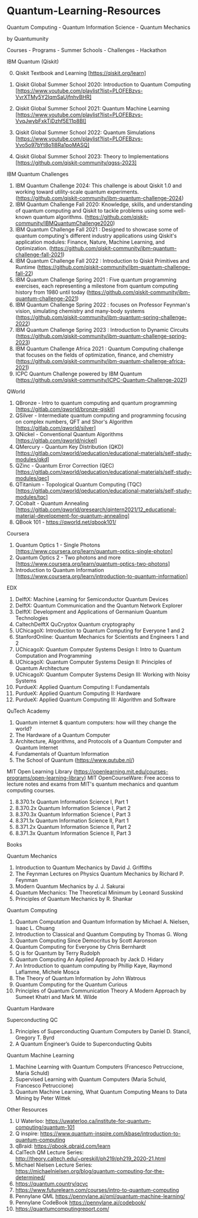 # Quantum-Learning-Resources
Quantum Computing - Quantum Information Science - Quantum Mechanics  

by Quantumunity  

Courses - Programs - Summer Schools - Challenges - Hackathon

IBM Quantum (Qiskit)

0. Qiskit Textbook and Learning [https://qiskit.org/learn]

1. Qiskit Global Summer School 2020: Introduction to Quantum Computing [https://www.youtube.com/playlist?list=PLOFEBzvs-VvrXTMy5Y2IqmSaUjfnhvBHR]
2. Qiskit Global Summer School 2021: Quantum Machine Learning [https://www.youtube.com/playlist?list=PLOFEBzvs-VvqJwybFxkTiDzhf5E11p8BI]
3. Qiskit Global Summer School 2022: Quantum Simulations [https://www.youtube.com/playlist?list=PLOFEBzvs-Vvo5o97bYt8o1l8Ra1poMASQ]
4. Qiskit Global Summer School 2023: Theory to Implementations [https://github.com/qiskit-community/qgss-2023]

IBM Quantum Challenges

1. IBM Quantum Challenge 2024: This challenge is about Qiskit 1.0 and working toward utility-scale quantum experiments. (https://github.com/qiskit-community/ibm-quantum-challenge-2024)
2. IBM Quantum Challenge Fall 2020: Knowledge, skills, and understanding of quantum computing and Qiskit to tackle problems using some well-known quantum algorithms. (https://github.com/qiskit-community/IBMQuantumChallenge2020)
3. IBM Quantum Challenge Fall 2021 : Designed to showcase some of quantum computing's different industry applications using Qiskit's application modules: Finance, Nature, Machine Learning, and Optimization. (https://github.com/qiskit-community/ibm-quantum-challenge-fall-2021)
4. IBM Quantum Challenge Fall 2022 : Introduction to Qiskit Primitives and Runtime (https://github.com/qiskit-community/ibm-quantum-challenge-fall-22)
5. IBM Quantum Challenge Spring 2021 : Five quantum programming exercises, each representing a milestone from quantum computing history from 1980 until today (https://github.com/qiskit-community/ibm-quantum-challenge-2021)
6. IBM Quantum Challenge Spring 2022 : focuses on Professor Feynman's vision, simulating chemistry and many-body systems  (https://github.com/qiskit-community/ibm-quantum-spring-challenge-2022)
7. IBM Quantum Challenge Spring 2023 : Introduction to Dynamic Circuits (https://github.com/qiskit-community/ibm-quantum-challenge-spring-2023)
8. IBM Quantum Challenge Africa 2021 : Quantum Computing challenge that focuses on the fields of optimization, finance, and chemistry (https://github.com/qiskit-community/ibm-quantum-challenge-africa-2021)
9. ICPC Quantum Challenge powered by IBM Quantum (https://github.com/qiskit-community/ICPC-Quantum-Challenge-2021)

QWorld

1. QBronze - Intro to quantum computing and quantum programming [https://gitlab.com/qworld/bronze-qiskit]
2. QSilver - Intermediate quantum computing and programming focusing on complex numbers, QFT and Shor's Algorithm [https://gitlab.com/qworld/silver]
3. QNickel - Conventional Quantum Algorithms [https://gitlab.com/qworld/nickel]
4. QMercury - Quantum Key Distribution (QKD) [https://gitlab.com/qworld/qeducation/educational-materials/self-study-modules/qkd]
5. QZinc - Quantum Error Correction (QEC) [https://gitlab.com/qworld/qeducation/educational-materials/self-study-modules/qec]
6. QTitanium - Topological Quantum Computing (TQC) [https://gitlab.com/qworld/qeducation/educational-materials/self-study-modules/tqc]
7. QCobalt - Quantum Annealing [https://gitlab.com/qworld/qresearch/qintern2021/12_educational-material-development-for-quantum-annealing]
8. QBook 101 - https://qworld.net/qbook101/

Coursera

1. Quantum Optics 1 - Single Photons [https://www.coursera.org/learn/quantum-optics-single-photon]
2. Quantum Optics 2 - Two photons and more [https://www.coursera.org/learn/quantum-optics-two-photons]
3. Introduction to Quantum Information [https://www.coursera.org/learn/introduction-to-quantum-information]

EDX

1. DelftX: Machine Learning for Semiconductor Quantum Devices
2. DelftX: Quantum Communication and the Quantum Network Explorer
3. DelftX: Development and Applications of Germanium Quantum Technologies
4. CaltechDelftX QuCryptox Quantum cryptography
5. UChicagoX: Introduction to Quantum Computing for Everyone 1 and 2
6. StanfordOnline: Quantum Mechanics for Scientists and Engineers 1 and 2
7. UChicagoX: Quantum Computer Systems Design I: Intro to Quantum Computation and Programming
8. UChicagoX: Quantum Computer Systems Design II: Principles of Quantum Architecture
9. UChicagoX: Quantum Computer Systems Design III: Working with Noisy Systems
10. PurdueX: Applied Quantum Computing I: Fundamentals
11. PurdueX: Applied Quantum Computing II: Hardware
12. PurdueX: Applied Quantum Computing III: Algorithm and Software

QuTech Academy

1. Quantum internet & quantum computers: how will they change the world?
2. The Hardware of a Quantum Computer
3. Architecture, Algorithms, and Protocols of a Quantum Computer and Quantum Internet
4. Fundamentals of Quantum Information
5. The School of Quantum (https://www.qutube.nl/)

MIT Open Learning Library (https://openlearning.mit.edu/courses-programs/open-learning-library)
MIT OpenCourseWare: Free access to lecture notes and exams from MIT's quantum mechanics and quantum computing courses.

1. 8.370.1x Quantum Information Science I, Part 1
2. 8.370.2x Quantum Information Science I, Part 2
3. 8.370.3x Quantum Information Science I, Part 3
4. 8.371.1x Quantum Information Science II, Part 1
5. 8.371.2x Quantum Information Science II, Part 2
6. 8.371.3x Quantum Information Science II, Part 3

Books

Quantum Mechanics

1. Introduction to Quantum Mechanics by David J. Griffiths
2. The Feynman Lectures on Physics Quantum Mechanics by Richard P. Feynman
3. Modern Quantum Mechanics by J. J. Sakurai
4. Quantum Mechanics: The Theoretical Minimum by Leonard Susskind
5. Principles of Quantum Mechanics by R. Shankar

Quantum Computing

1. Quantum Computation and Quantum Information by Michael A. Nielsen, Isaac L. Chuang 
2. Introduction to Classical and Quantum Computing by Thomas G. Wong
3. Quantum Computing Since Democritus by Scott Aaronson
4. Quantum Computing for Everyone by Chris Bernhardt
5. Q is for Quantum by Terry Rudolph
6. Quantum Computing An Applied Approach by Jack D. Hidary
7. An Introduction to quantum computing by Phillip Kaye, Raymond Laflamme, Michele Mosca
8. The Theory of Quantum Information by John Watrous
9. Quantum Computing for the Quantum Curious 
10. Principles of Quantum Communication Theory A Modern Approach by Sumeet Khatri and Mark M. Wilde

Quantum Hardware

Superconducting QC
1. Principles of Superconducting Quantum Computers by Daniel D. Stancil, Gregory T. Byrd
2. A Quantum Engineer’s Guide to Superconducting Qubits

Quantum Machine Learning

1. Machine Learning with Quantum Computers (Francesco Petruccione, Maria Schuld)
2. Supervised Learning with Quantum Computers (Maria Schuld, Francesco Petruccione)
3. Quantum Machine Learning, What Quantum Computing Means to Data Mining by Peter Wittek

Other Resources

1. U Waterloo: https://uwaterloo.ca/institute-for-quantum-computing/quantum-101
2. Q inspire: https://www.quantum-inspire.com/kbase/introduction-to-quantum-computing
3. qBraid: https://qbook.qbraid.com/learn
4. CalTech QM Lecture Series: http://theory.caltech.edu/~preskill/ph219/ph219_2020-21.html
5. Michael Nielsen Lecture Series: https://michaelnielsen.org/blog/quantum-computing-for-the-determined/
6. https://quantum.country/qcvc
7. https://www.futurelearn.com/courses/intro-to-quantum-computing
8. Pennylane QML https://pennylane.ai/qml/quantum-machine-learning/
9. Pennylane CodeBook https://pennylane.ai/codebook/
10. https://quantumcomputingreport.com/
